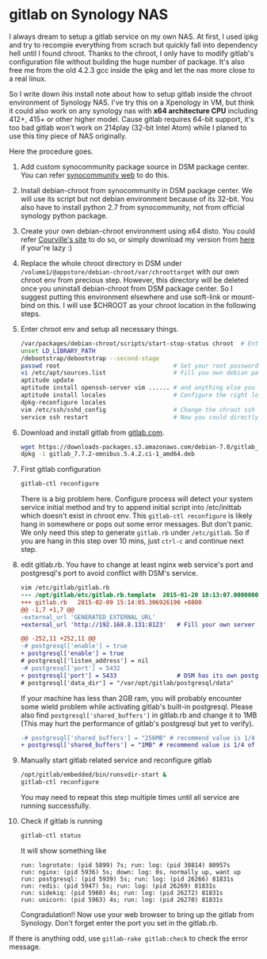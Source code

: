 # gitlab on Synology NAS

I always dream to setup a gitlab service on my own NAS. At first, I used ipkg and try to recompie everything from scrach but quickly fall into dependency hell until I found chroot. Thanks to the chroot, I only have to modify gitlab's configuration file without building the huge number of package. It's also free me from the old 4.2.3 gcc inside the ipkg and let the nas more close to a real linux.

So I write down ihis install note about how to setup gitlab inside the chroot environment of Synology NAS. I've try this on a Xpenology in VM, but think it could also work on any synology nas with **x64 architecture CPU** including 412+, 415+ or other higher model. Cause gitlab requires 64-bit support, it's too bad gitlab won't work on 214play (32-bit Intel Atom) while I planed to use this tiny piece of NAS originally.

Here the procedure goes.

1.  Add custom synocommunity package source in DSM package center. You can refer [synocommunity web](https://synocommunity.com/) to do this.
2.  Install debian-chroot from synocommunity in DSM package center. We will use its script but not debian environment because of its 32-bit. You also have to install python 2.7 from synocommunity, not from official synology python package.
3.  Create your own debian-chroot environment using x64 disto. You could refer [Courville's site](https://sites.google.com/a/courville.org/courville/home/synology-debian-chroot) to do so, or simply download my version from [here](https://drive.google.com/open?id=0B4a_0yuNmR_FLVlkYXZJcFYxSWc&authuser=0) if your're lazy :)
4.  Replace the whole chroot directory in DSM under `/volume1/@appstore/debian-chroot/var/chroottarget` with our own chroot env from precious step. However, this directory will be deleted once you uninstall debian-chroot from DSM package center. So I suggest putting this environment elsewhere and use soft-link or mount-bind on this. I will use $CHROOT as your chroot location in the following steps.
5.  Enter chroot env and setup all necessary things.

    ```sh
    /var/packages/debian-chroot/scripts/start-stop-status chroot  # Enter chroot env
    unset LD_LIBRARY_PATH
    /debootstrap/debootstrap --second-stage
    passwd root                                # Set your root password
    vi /etc/apt/sources.list                   # Fill you own debian package repositories
    aptitude update
    aptitude install openssh-server vim ...... # and anything else you want to install
    aptitude install locales                   # Configure the right localesc
    dpkg-reconfigure locales
    vim /etc/ssh/sshd_config                   # Change the chroot ssh port to avoid conflict with DSM ssh server. ex: 2222
    service ssh restart                        # Now you could directly ssh into your chroot env.
    ```
6.  Download and install gitlab from [gitlab.com](https://about.gitlab.com/downloads/).
    
    ````sh
    wget https://downloads-packages.s3.amazonaws.com/debian-7.8/gitlab_7.7.2-omnibus.5.4.2.ci-1_amd64.deb
    dpkg -i gitlab_7.7.2-omnibus.5.4.2.ci-1_amd64.deb
    ````
    
7.  First gitlab configuration
    
    ````sh
    gitlab-ctl reconfigure
    ````

    There is a big problem here. Configure process will detect your system service initial method and try to append initial script into /etc/inittab which doesn't exist in chroot env. This `gitlab-ctl reconfigure` is likely hang in somewhere or pops out some error messages. But don't panic. We only need this step to generate `gitlab.rb` under `/etc/gitlab`. So if you are hang in this step over 10 mins, just `ctrl-c` and continue next step.
    
8.  edit gitlab.rb. You have to change at least nginx web service's port and postgresql's port to avoid conflict with DSM's service.

    ````diff
    vim /etc/gitlab/gitlab.rb
    --- /opt/gitlab/etc/gitlab.rb.template  2015-01-20 18:13:07.000000000 +0800
    +++ gitlab.rb   2015-02-09 15:14:05.306926190 +0800
    @@ -1,7 +1,7 @@
    -external_url 'GENERATED_EXTERNAL_URL'
    +external_url 'http://192.168.8.131:8123'   # Fill your own server address, remember to change the port to other than 22

    @@ -252,11 +252,11 @@
    -# postgresql['enable'] = true
    + postgresql['enable'] = true
    # postgresql['listen_address'] = nil
    -# postgresql['port'] = 5432
    + postgresql['port'] = 5433                 # DSM has its own postgresql, change the gitlab's postgresql port allow two postgresql instance coexist without data base cross polution
    # postgresql['data_dir'] = "/var/opt/gitlab/postgresql/data"
    ````
    If your machine has less than 2GB ram, you will probably encounter some wield problem while activating gitlab's built-in postgresql. Please also find `postgresql['shared_buffers']` in gitlab.rb and change it to 1MB (This may hurt the performance of gitlab's postgresql but yet to verify).
    
    ````diff
    -# postgresql['shared_buffers'] = "256MB" # recommend value is 1/4 of total RAM, up to 14GB.
    + postgresql['shared_buffers'] = "1MB" # recommend value is 1/4 of total RAM, up to 14GB.
    ````
    
9.  Manually start gitlab related service and reconfigure gitlab

    ````sh
    /opt/gitlab/embedded/bin/runsvdir-start &
    gitlab-ctl reconfigure
    ````
    
    You may need to repeat this step multiple times until all service are running successfully.
    
10. Check if gitlab is running

    ````sh
    gitlab-ctl status
    ````
    
    It will show something like
    
    ````
    run: logrotate: (pid 5899) 7s; run: log: (pid 30814) 80957s
    run: nginx: (pid 5936) 5s; down: log: 0s, normally up, want up
    run: postgresql: (pid 5939) 5s; run: log: (pid 26266) 81831s
    run: redis: (pid 5947) 5s; run: log: (pid 26269) 81831s
    run: sidekiq: (pid 5960) 4s; run: log: (pid 26272) 81831s
    run: unicorn: (pid 5963) 4s; run: log: (pid 26270) 81831s
    ````
    
    Congradulation!! Now use your web browser to bring up the gitlab from Synology. Don't forget enter the port you set in the gitlab.rb.
    
If there is anything odd, use `gitlab-rake gitlab:check` to check the error message.




